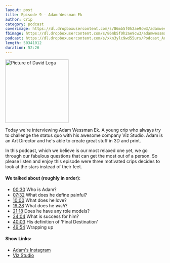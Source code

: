 ```yaml
---
layout: post
title: Episode 9 - Adam Wessman Ek
author: Crip
category: podcast
coverimage: https://dl.dropboxusercontent.com/s/86mb5f0h2ae9cw3/adamwessmanek.jpg
fbimage: https://dl.dropboxusercontent.com/s/86mb5f0h2ae9cw3/adamwessmanek.jpg
podcast: https://dl.dropboxusercontent.com/s/xkn3ylc9wd55urs/Podcast_Adam_090215.mp3
length: 50341012
duration: 52:26
---
```


<img src="https://dl.dropboxusercontent.com/s/86mb5f0h2ae9cw3/adamwessmanek.jpg" class="post-image post-image--right" width="200" alt="Picture of David Lega">

<p class="lead">Today we're interviewing Adam Wessman Ek. A young crip who always try to challenge the status quo with his awesome company Viz Studio. Adam is an Art Director and he's able to create great stuff in 3D and print.</p>

In this podcast, which we believe is our most relaxed one yet, we go through our fabulous questions that can get the most out of a person. So please listen and enjoy this episode were three motivated crips decides to look at the stars instead of their feet.

#### We talked about (roughly in order):

* [00:30](#t=00:30) Who is Adam?
* [07:32](#t=07:32) What does he define painful?
* [10:00](#t=10:00) What does he love?
* [19:28](#t=19:28) What does he *wish*?
* [21:18](#t=21:18) Does he have any role models?
* [34:04](#t=34:04) What is success for him?
* [40:03](#t=40:03) His definition of 'Final Destination'
* [49:54](#t=49:54) Wrapping up

#### Show Links:

* [Adam's Instagram](https://instagram.com/awessmanek)
* [Viz Studio](http://vizstudio.se/)
